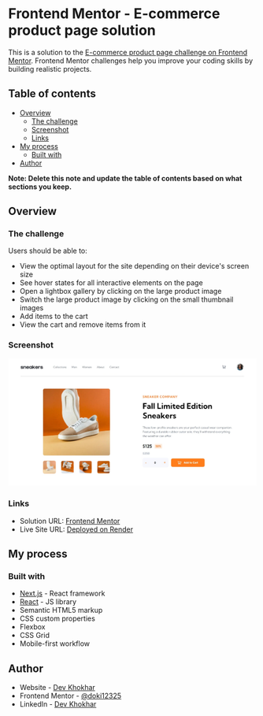# Frontend Mentor - E-commerce product page solution

This is a solution to the [E-commerce product page challenge on Frontend Mentor](https://www.frontendmentor.io/challenges/ecommerce-product-page-UPsZ9MJp6). Frontend Mentor challenges help you improve your coding skills by building realistic projects.

## Table of contents

- [Overview](#overview)
  - [The challenge](#the-challenge)
  - [Screenshot](#screenshot)
  - [Links](#links)
- [My process](#my-process)
  - [Built with](#built-with)
- [Author](#author)

**Note: Delete this note and update the table of contents based on what sections you keep.**

## Overview

### The challenge

Users should be able to:

- View the optimal layout for the site depending on their device's screen size
- See hover states for all interactive elements on the page
- Open a lightbox gallery by clicking on the large product image
- Switch the large product image by clicking on the small thumbnail images
- Add items to the cart
- View the cart and remove items from it

### Screenshot

![](./screenshot.jpeg)

### Links

- Solution URL: [Frontend Mentor](https://www.frontendmentor.io/solutions/mock-product-page-using-nextjs-sZQK62bhmo)
- Live Site URL: [Deployed on Render](https://productpage-0w5k.onrender.com)

## My process

### Built with

- [Next.js](https://nextjs.org/) - React framework
- [React](https://reactjs.org/) - JS library
- Semantic HTML5 markup
- CSS custom properties
- Flexbox
- CSS Grid
- Mobile-first workflow

## Author

- Website - [Dev Khokhar](https://www.devkhokhar.xyz)
- Frontend Mentor - [@doki12325](https://www.frontendmentor.io/profile/doki12325)
- LinkedIn - [Dev Khokhar](https://www.linkedin.com/in/dev-khokhar/)

